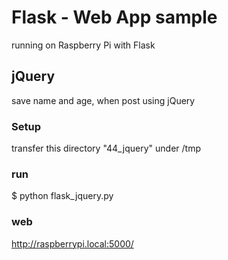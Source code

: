 # Flask - Web App sample

running on Raspberry Pi with Flask <br/>

## jQuery
save name and age, when post using jQuery <br/>

### Setup
transfer this directory "44_jquery" under /tmp <br/>

### run
$ python flask_jquery.py <br/>

### web
http://raspberrypi.local:5000/ <br/>
